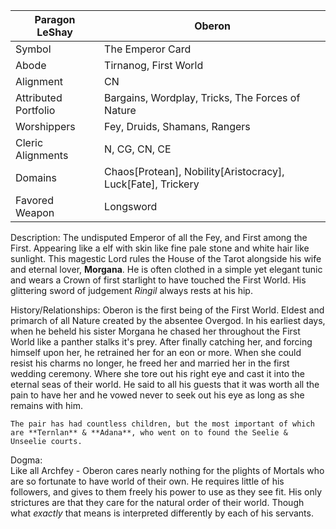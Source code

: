 | Paragon LeShay | Oberon |
| --- | --- |
| Symbol | The Emperor Card| 
| Abode | Tirnanog, First World | 
| Alignment | CN | 
| Attributed Portfolio | Bargains, Wordplay, Tricks, The Forces of Nature |
| Worshippers | Fey, Druids, Shamans, Rangers | 
| Cleric Alignments | N, CG, CN, CE | 
| Domains | Chaos[Protean], Nobility[Aristocracy], Luck[Fate], Trickery |
| Favored Weapon | Longsword | 

Description: 
    The undisputed Emperor of all the Fey, and First among the First. Appearing like a elf with skin like fine pale stone and white hair like sunlight. This magestic Lord rules the House of the Tarot alongside his wife and eternal lover, **Morgana**. He is often clothed in a simple yet elegant tunic and wears a Crown of first starlight to have touched the First World. His glittering sword of judgement *Ringil* always rests at his hip. 

History/Relationships:
    Oberon is the first being of the First World. Eldest and primarch of all Nature created by the absentee Overgod. In his earliest days, when he beheld his sister Morgana he chased her throughout the First World like a panther stalks it's prey. After finally catching her, and forcing himself upon her, he retrained her for an eon or more. When she could resist his charms no longer, he freed her and married her in the first wedding ceremony. Where she tore out his right eye and cast it into the eternal seas of their world. He said to all his guests that it was worth all the pain to have her and he vowed never to seek out his eye as long as she remains with him. 

    The pair has had countless children, but the most important of which are **Ternlan** & **Adana**, who went on to found the Seelie & Unseelie courts. 
    
Dogma: \
    Like all Archfey - Oberon cares nearly nothing for the plights of Mortals who are so fortunate to have world of their own. He requires little of his followers, and gives to them freely his power to use as they see fit. His only strictures are that they care for the natural order of their world. Though what *exactly* that means is interpreted differently by each of his servants. 
